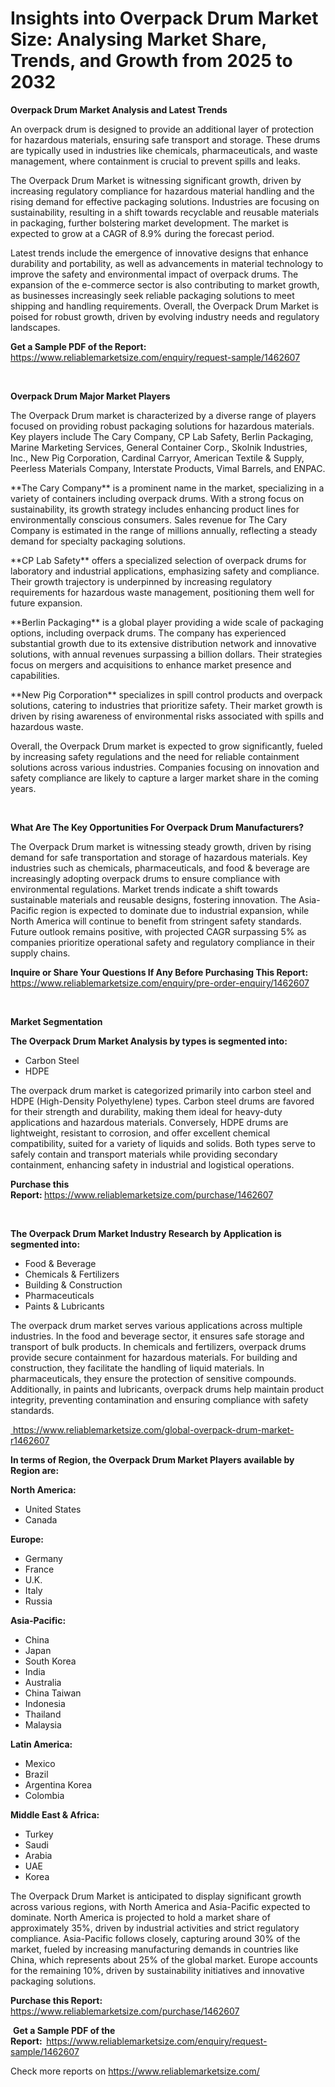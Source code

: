 <p><h1>Insights into Overpack Drum Market Size: Analysing Market Share, Trends, and Growth from 2025 to 2032</h1></p><p><strong>Overpack Drum Market Analysis and Latest Trends</strong></p>
<p><p>An overpack drum is designed to provide an additional layer of protection for hazardous materials, ensuring safe transport and storage. These drums are typically used in industries like chemicals, pharmaceuticals, and waste management, where containment is crucial to prevent spills and leaks.</p><p>The Overpack Drum Market is witnessing significant growth, driven by increasing regulatory compliance for hazardous material handling and the rising demand for effective packaging solutions. Industries are focusing on sustainability, resulting in a shift towards recyclable and reusable materials in packaging, further bolstering market development. The market is expected to grow at a CAGR of 8.9% during the forecast period.</p><p>Latest trends include the emergence of innovative designs that enhance durability and portability, as well as advancements in material technology to improve the safety and environmental impact of overpack drums. The expansion of the e-commerce sector is also contributing to market growth, as businesses increasingly seek reliable packaging solutions to meet shipping and handling requirements. Overall, the Overpack Drum Market is poised for robust growth, driven by evolving industry needs and regulatory landscapes.</p></p>
<p><strong>Get a Sample PDF of the Report:&nbsp;</strong> <a href="https://www.reliablemarketsize.com/enquiry/request-sample/1462607?utm_campaign=2952&utm_medium=2&utm_source=Github&utm_content=ia&utm_term=08032025&utm_id=overpack-drum">https://www.reliablemarketsize.com/enquiry/request-sample/1462607</a></p>
<p>&nbsp;</p>
<p><strong>Overpack Drum Major Market Players</strong></p>
<p><p>The Overpack Drum market is characterized by a diverse range of players focused on providing robust packaging solutions for hazardous materials. Key players include The Cary Company, CP Lab Safety, Berlin Packaging, Marine Marketing Services, General Container Corp., Skolnik Industries, Inc., New Pig Corporation, Cardinal Carryor, American Textile & Supply, Peerless Materials Company, Interstate Products, Vimal Barrels, and ENPAC.</p><p>**The Cary Company** is a prominent name in the market, specializing in a variety of containers including overpack drums. With a strong focus on sustainability, its growth strategy includes enhancing product lines for environmentally conscious consumers. Sales revenue for The Cary Company is estimated in the range of millions annually, reflecting a steady demand for specialty packaging solutions.</p><p>**CP Lab Safety** offers a specialized selection of overpack drums for laboratory and industrial applications, emphasizing safety and compliance. Their growth trajectory is underpinned by increasing regulatory requirements for hazardous waste management, positioning them well for future expansion.</p><p>**Berlin Packaging** is a global player providing a wide scale of packaging options, including overpack drums. The company has experienced substantial growth due to its extensive distribution network and innovative solutions, with annual revenues surpassing a billion dollars. Their strategies focus on mergers and acquisitions to enhance market presence and capabilities.</p><p>**New Pig Corporation** specializes in spill control products and overpack solutions, catering to industries that prioritize safety. Their market growth is driven by rising awareness of environmental risks associated with spills and hazardous waste.</p><p>Overall, the Overpack Drum market is expected to grow significantly, fueled by increasing safety regulations and the need for reliable containment solutions across various industries. Companies focusing on innovation and safety compliance are likely to capture a larger market share in the coming years.</p></p>
<p>&nbsp;</p>
<p><strong>What Are The Key Opportunities For Overpack Drum Manufacturers?</strong></p>
<p><p>The Overpack Drum market is witnessing steady growth, driven by rising demand for safe transportation and storage of hazardous materials. Key industries such as chemicals, pharmaceuticals, and food & beverage are increasingly adopting overpack drums to ensure compliance with environmental regulations. Market trends indicate a shift towards sustainable materials and reusable designs, fostering innovation. The Asia-Pacific region is expected to dominate due to industrial expansion, while North America will continue to benefit from stringent safety standards. Future outlook remains positive, with projected CAGR surpassing 5% as companies prioritize operational safety and regulatory compliance in their supply chains.</p></p>
<p><strong>Inquire or Share Your Questions If Any Before Purchasing This Report:</strong> <a href="https://www.reliablemarketsize.com/enquiry/pre-order-enquiry/1462607?utm_campaign=2952&utm_medium=2&utm_source=Github&utm_content=ia&utm_term=08032025&utm_id=overpack-drum">https://www.reliablemarketsize.com/enquiry/pre-order-enquiry/1462607</a></p>
<p>&nbsp;</p>
<p><strong>Market Segmentation</strong></p>
<p><strong>The Overpack Drum Market Analysis by types is segmented into:</strong></p>
<p><ul><li>Carbon Steel</li><li>HDPE</li></ul></p>
<p><p>The overpack drum market is categorized primarily into carbon steel and HDPE (High-Density Polyethylene) types. Carbon steel drums are favored for their strength and durability, making them ideal for heavy-duty applications and hazardous materials. Conversely, HDPE drums are lightweight, resistant to corrosion, and offer excellent chemical compatibility, suited for a variety of liquids and solids. Both types serve to safely contain and transport materials while providing secondary containment, enhancing safety in industrial and logistical operations.</p></p>
<p><strong>Purchase this Report:&nbsp;</strong><a href="https://www.reliablemarketsize.com/purchase/1462607?utm_campaign=2952&utm_medium=2&utm_source=Github&utm_content=ia&utm_term=08032025&utm_id=overpack-drum">https://www.reliablemarketsize.com/purchase/1462607</a></p>
<p>&nbsp;</p>
<p><strong>The Overpack Drum Market Industry Research by Application is segmented into:</strong></p>
<p><ul><li>Food & Beverage</li><li>Chemicals & Fertilizers</li><li>Building & Construction</li><li>Pharmaceuticals</li><li>Paints & Lubricants</li></ul></p>
<p><p>The overpack drum market serves various applications across multiple industries. In the food and beverage sector, it ensures safe storage and transport of bulk products. In chemicals and fertilizers, overpack drums provide secure containment for hazardous materials. For building and construction, they facilitate the handling of liquid materials. In pharmaceuticals, they ensure the protection of sensitive compounds. Additionally, in paints and lubricants, overpack drums help maintain product integrity, preventing contamination and ensuring compliance with safety standards.</p></p>
<p><a href="https://www.reliablemarketsize.com/global-overpack-drum-market-r1462607?utm_campaign=2952&utm_medium=2&utm_source=Github&utm_content=ia&utm_term=08032025&utm_id=overpack-drum">&nbsp;https://www.reliablemarketsize.com/global-overpack-drum-market-r1462607</a></p>
<p><strong>In terms of Region, the Overpack Drum Market Players available by Region are:</strong></p>
<p>
    <p> <strong> North America: </strong>
        <ul>
            <li>United States</li>
            <li>Canada</li>
        </ul>
        </p> 
    <p> <strong> Europe: </strong>
        <ul>
            <li>Germany</li>
            <li>France</li>
            <li>U.K.</li>
            <li>Italy</li>
            <li>Russia</li>
        </ul>
        </p> 
    <p> <strong> Asia-Pacific: </strong>
        <ul>
            <li>China</li>
            <li>Japan</li>
            <li>South Korea</li>
            <li>India</li>
            <li>Australia</li>
            <li>China Taiwan</li>
            <li>Indonesia</li>
            <li>Thailand</li>
            <li>Malaysia</li>
        </ul>
        </p> 
    <p> <strong> Latin America: </strong>
        <ul>
            <li>Mexico</li>
            <li>Brazil</li>
            <li>Argentina Korea</li>
            <li>Colombia</li>
        </ul>
        </p> 
    <p> <strong> Middle East & Africa: </strong>
        <ul>
            <li>Turkey</li>
            <li>Saudi</li>
            <li>Arabia</li>
            <li>UAE</li>
            <li>Korea</li>
        </ul>
    </p>
    </p>
<p><p>The Overpack Drum Market is anticipated to display significant growth across various regions, with North America and Asia-Pacific expected to dominate. North America is projected to hold a market share of approximately 35%, driven by industrial activities and strict regulatory compliance. Asia-Pacific follows closely, capturing around 30% of the market, fueled by increasing manufacturing demands in countries like China, which represents about 25% of the global market. Europe accounts for the remaining 10%, driven by sustainability initiatives and innovative packaging solutions.</p></p>
<p><strong>Purchase this Report: </strong><a href="https://www.reliablemarketsize.com/purchase/1462607?utm_campaign=2952&utm_medium=2&utm_source=Github&utm_content=ia&utm_term=08032025&utm_id=overpack-drum">https://www.reliablemarketsize.com/purchase/1462607</a></p>
<p>&nbsp;<strong>Get a Sample PDF of the Report:&nbsp;&nbsp;</strong><a href="https://www.reliablemarketsize.com/enquiry/request-sample/1462607?utm_campaign=2952&utm_medium=2&utm_source=Github&utm_content=ia&utm_term=08032025&utm_id=overpack-drum">https://www.reliablemarketsize.com/enquiry/request-sample/1462607</a></p>
<p><strong></strong></p>
<p>Check more reports on <a href="https://www.reliablemarketsize.com/?utm_campaign=2952&utm_medium=2&utm_source=Github&utm_content=ia&utm_term=08032025&utm_id=overpack-drum">https://www.reliablemarketsize.com/</a></p>